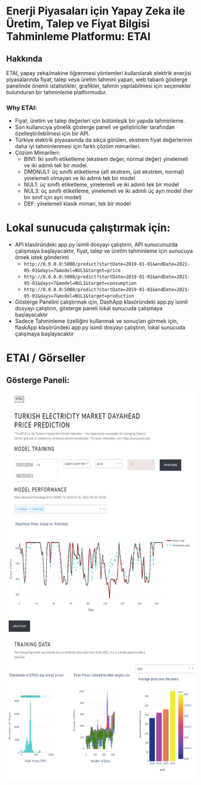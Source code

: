 # Enerji Piyasaları için Yapay Zeka ile Üretim, Talep ve Fiyat Bilgisi Tahminleme Platformu: ETAI

## Hakkında
ETAI, yapay zeka/makine öğrenmesi yöntemleri kullanılarak elektrik enerjisi piyasalarında fiyat, talep veya üretim tahmini yapan, web tabanlı gösterge panelinde önemli istatistikler, grafikler, tahmin yapılabilmesi için seçenekler bulunduran bir tahminleme platformudur.
### Why ETAI:
* Fiyat, üretim ve talep değerleri için bütünleşik bir yapıda tahminleme.
* Son kullanıcıya yönelik gösterge paneli ve geliştiriciler tarafından özelleştirilebilmesi için bir API.
* Türkiye elektrik piyasasında da sıkça görülen, ekstrem fiyat değerlerinin daha iyi tahminlenmesi için farklı çözüm mimarileri.
* Çözüm Mimarileri:
  - BIN1: İki sınıflı etiketleme (ekstrem değer, normal değer) yinelemeli ve iki adımlı tek bir model.
  - DMDNUL1: üç sınıflı etiketleme (alt ekstrem, üst ekstrem, normal) yinelemeli olmayan ve iki adımlı tek bir model
  - NUL1: üç sınıflı etiketleme, yinelemeli ve iki adımlı tek bir model
  - NUL3: üç sınıflı etiketleme, yinelemeli ve iki adımlı üç ayrı model (her bir sınıf için ayrı model)
  - DEF: yinelemeli klasik mimari, tek bir model 
# Lokal sunucuda çalıştırmak için:
* API klasöründeki app.py isimli dosyayı çalıştırın, API sunucunuzda çalışmaya başlayacaktır, fiyat, talep ve üretim tahminleme için sunucuya örnek istek gönderimi
  - ``` http://0.0.0.0:5000/predict?startDate=2019-01-01&endDate=2021-05-01&days=7&model=NUL1&target=price ```
  - ``` http://0.0.0.0:5000/predict?startDate=2019-01-01&endDate=2021-05-01&days=7&model=NUL1&target=consumption ```
  - ``` http://0.0.0.0:5000/predict?startDate=2019-01-01&endDate=2021-05-01&days=7&model=NUL1&target=production ```
* Gösterge Panelini çalıştırmak için, DashApp klasöründeki app.py isimli dosyayı çalıştırın, gösterge paneli lokal sunucuda çalışmaya başlayacaktır
* Sadece Tahminleme özelliğini kullanmak ve sonuçları görmek için, flaskApp klasöründeki app.py isimli dosyayı çalıştırın, lokal sunucuda çalışmaya başlayacaktır
# ETAI / Görseller
## Gösterge Paneli:
<p align="center"> <img width="912" height="1037" src="https://raw.githubusercontent.com/etaiplatform/ETAI/master/ETAI_DASH.png"> </p> 
